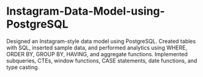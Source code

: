 # Instagram-Data-Model-using-PostgreSQL
Designed an Instagram-style data model using PostgreSQL. Created tables with SQL, inserted sample data, and performed analytics using WHERE, ORDER BY, GROUP BY, HAVING, and aggregate functions. Implemented subqueries, CTEs, window functions, CASE statements, date functions, and type casting.
